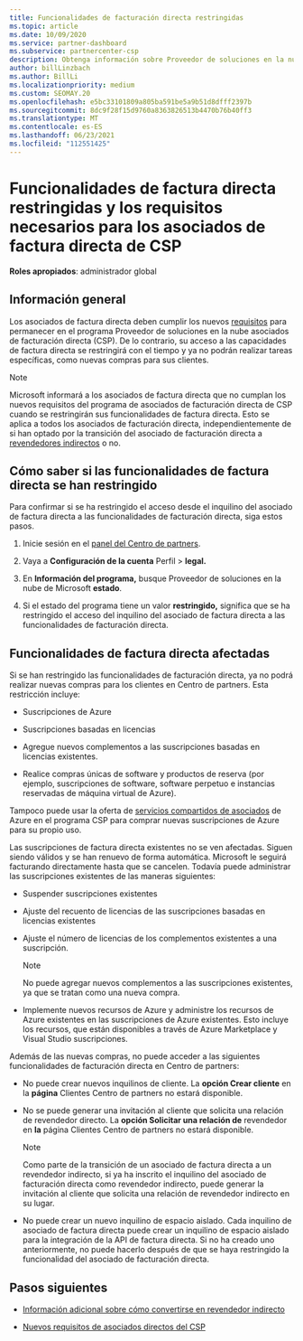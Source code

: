 ```yaml
---
title: Funcionalidades de facturación directa restringidas
ms.topic: article
ms.date: 10/09/2020
ms.service: partner-dashboard
ms.subservice: partnercenter-csp
description: Obtenga información sobre Proveedor de soluciones en la nube asociados de facturación directa (CSP) y qué hacer para evitar que las funcionalidades se restringen. Averigón si las funcionalidades se han restringido.
author: billLinzbach
ms.author: BillLi
ms.localizationpriority: medium
ms.custom: SEOMAY.20
ms.openlocfilehash: e5bc33101809a805ba591be5a9b51d8dfff2397b
ms.sourcegitcommit: 8dc9f28f15d9760a8363826513b4470b76b40ff3
ms.translationtype: MT
ms.contentlocale: es-ES
ms.lasthandoff: 06/23/2021
ms.locfileid: "112551425"
---
```

# <a name="restricted-direct-bill-capabilities-and-the-requirements-needed-for-csp-direct-bill-partners"></a>Funcionalidades de factura directa restringidas y los requisitos necesarios para los asociados de factura directa de CSP

**Roles apropiados**: administrador global

## <a name="overview"></a>Información general

Los asociados de factura directa deben cumplir los nuevos [requisitos](direct-partner-new-requirements.md) para permanecer en el programa Proveedor de soluciones en la nube asociados de facturación directa (CSP). De lo contrario, su acceso a las capacidades de factura directa se restringirá con el tiempo y ya no podrán realizar tareas específicas, como nuevas compras para sus clientes.

> [!Note]
> Microsoft informará a los asociados de factura directa que no cumplan los nuevos requisitos del programa de asociados de facturación directa de CSP cuando se restringirán sus funcionalidades de factura directa. Esto se aplica a todos los asociados de facturación directa, independientemente de si han optado por la transición del asociado de facturación directa a [revendedores indirectos](transition-direct-to-indirect.md) o no.  

## <a name="how-to-tell-if-your-direct-bill-capabilities-has-been-restricted"></a>Cómo saber si las funcionalidades de factura directa se han restringido

Para confirmar si se ha restringido el acceso desde el inquilino del asociado de factura directa a las funcionalidades de facturación directa, siga estos pasos.

1. Inicie sesión en el [panel del Centro de partners](https://partner.microsoft.com/dashboard).

2. Vaya a **Configuración de la cuenta** Perfil  >  **legal.**

3. En **Información del programa,** busque Proveedor de soluciones en la nube de Microsoft **estado**.

4. Si el estado del programa tiene un valor **restringido,** significa que se ha restringido el acceso del inquilino del asociado de factura directa a las funcionalidades de facturación directa.

## <a name="affected-direct-bill-capabilities"></a>Funcionalidades de factura directa afectadas

Si se han restringido las funcionalidades de facturación directa, ya no podrá realizar nuevas compras para los clientes en Centro de partners. Esta restricción incluye:

- Suscripciones de Azure

- Suscripciones basadas en licencias

- Agregue nuevos complementos a las suscripciones basadas en licencias existentes.

- Realice compras únicas de software y productos de reserva (por ejemplo, suscripciones de software, software perpetuo e instancias reservadas de máquina virtual de Azure).

Tampoco puede usar la oferta de [servicios compartidos de asociados](shared-services.md) de Azure en el programa CSP para comprar nuevas suscripciones de Azure para su propio uso.

Las suscripciones de factura directa existentes no se ven afectadas. Siguen siendo válidos y se han renuevo de forma automática. Microsoft le seguirá facturando directamente hasta que se cancelen. Todavía puede administrar las suscripciones existentes de las maneras siguientes:

- Suspender suscripciones existentes

- Ajuste del recuento de licencias de las suscripciones basadas en licencias existentes

- Ajuste el número de licencias de los complementos existentes a una suscripción. 

    >[!Note]
    >No puede agregar nuevos complementos a las suscripciones existentes, ya que se tratan como una nueva compra.

- Implemente nuevos recursos de Azure y administre los recursos de Azure existentes en las suscripciones de Azure existentes. Esto incluye los recursos, que están disponibles a través de Azure Marketplace y Visual Studio suscripciones.

Además de las nuevas compras, no puede acceder a las siguientes funcionalidades de facturación directa en Centro de partners:

- No puede crear nuevos inquilinos de cliente. La **opción Crear cliente** en la **página** Clientes Centro de partners no estará disponible.

- No se puede generar una invitación al cliente que solicita una relación de revendedor directo. La **opción Solicitar una relación de** revendedor en **la** página Clientes Centro de partners no estará disponible.

    >[!NOTE]
    >Como parte de la transición de un asociado de factura directa a un revendedor indirecto, si ya ha inscrito el inquilino del asociado de facturación directa como revendedor indirecto, puede generar la invitación al cliente que solicita una relación de revendedor indirecto en su lugar.

- No puede crear un nuevo inquilino de espacio aislado. Cada inquilino de asociado de factura directa puede crear un inquilino de espacio aislado para la integración de la API de factura directa. Si no ha creado uno anteriormente, no puede hacerlo después de que se haya restringido la funcionalidad del asociado de facturación directa.  

## <a name="next-steps"></a>Pasos siguientes

- [Información adicional sobre cómo convertirse en revendedor indirecto](https://assetsprod.microsoft.com/csp-directbill-to-indirect-transition.pdf)

- [Nuevos requisitos de asociados directos del CSP](direct-partner-new-requirements.md)
